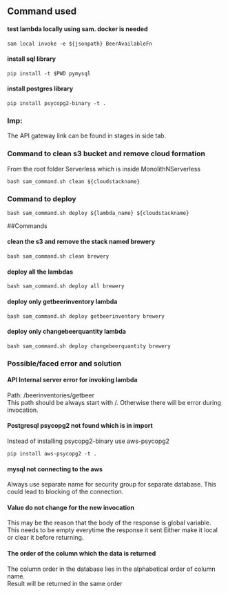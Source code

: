 ## Command used

#### test lambda locally using sam. docker is needed
```
sam local invoke -e ${jsonpath} BeerAvailableFn

```

#### install sql library
```
pip install -t $PWD pymysql
```

#### install postgres library
```
pip install psycopg2-binary -t .
```

### Imp:
The API gateway link can be found in stages in side tab.

### Command to clean s3 bucket and remove cloud formation
From the root folder Serverless which is inside MonolithNServerless
```
bash sam_command.sh clean ${cloudstackname}
```

### Command to deploy
```
bash sam_command.sh deploy ${lambda_name} ${cloudstackname}
```

##Commands
#### clean the s3 and remove the stack named brewery
```
bash sam_command.sh clean brewery
```
#### deploy all the lambdas
```
bash sam_command.sh deploy all brewery
```
#### deploy only getbeerinventory lambda
```
bash sam_command.sh deploy getbeerinventory brewery
```

#### deploy only changebeerquantity lambda
```
bash sam_command.sh deploy changebeerquantity brewery
```


### Possible/faced error and solution
#### API Internal server error for invoking lambda
Path: /beerinventories/getbeer  
This path should be always start with /. Otherwise there will be error during invocation.

#### Postgresql psycopg2 not found which is in import
Instead of installing psycopg2-binary use aws-psycopg2  
```
pip install aws-psycopg2 -t .
```

#### mysql not connecting to the aws
Always use separate name for security group for separate database.
This could lead to blocking of the connection.

#### Value do not change for the new invocation
This may be the reason that the body of the response is global variable. This needs to be empty everytime the response it sent
Either make it local or clear it before returning.

#### The order of the column which the data is returned
The column order in the database lies in the alphabetical order of column name.  
Result will be returned in the same order